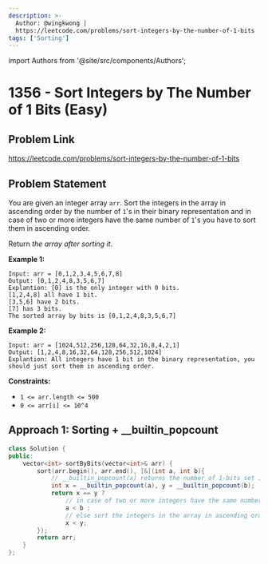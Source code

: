 ```yaml
---
description: >-
  Author: @wingkwong |
  https://leetcode.com/problems/sort-integers-by-the-number-of-1-bits
tags: ['Sorting']
---
```


import Authors from '@site/src/components/Authors';

# 1356 - Sort Integers by The Number of 1 Bits (Easy)

## Problem Link

https://leetcode.com/problems/sort-integers-by-the-number-of-1-bits

## Problem Statement

You are given an integer array `arr`. Sort the integers in the array in ascending order by the number of `1`'s in their binary representation and in case of two or more integers have the same number of `1`'s you have to sort them in ascending order.

Return _the array after sorting it_.

**Example 1:**

```
Input: arr = [0,1,2,3,4,5,6,7,8]
Output: [0,1,2,4,8,3,5,6,7]
Explantion: [0] is the only integer with 0 bits.
[1,2,4,8] all have 1 bit.
[3,5,6] have 2 bits.
[7] has 3 bits.
The sorted array by bits is [0,1,2,4,8,3,5,6,7]
```

**Example 2:**

```
Input: arr = [1024,512,256,128,64,32,16,8,4,2,1]
Output: [1,2,4,8,16,32,64,128,256,512,1024]
Explantion: All integers have 1 bit in the binary representation, you should just sort them in ascending order.
```

**Constraints:**

* `1 <= arr.length <= 500`
* `0 <= arr[i] <= 10^4`

## Approach 1: Sorting + __builtin_popcount

<Authors names="@wingkwong"/>

```cpp
class Solution {
public:
    vector<int> sortByBits(vector<int>& arr) {
        sort(arr.begin(), arr.end(), [&](int a, int b){
            // __builtin_popcount(x) returns the number of 1-bits set in an int x.
            int x = __builtin_popcount(a), y = __builtin_popcount(b);
            return x == y ? 
                // in case of two or more integers have the same number of 1's you have to sort them in ascending order
                a < b : 
                // else sort the integers in the array in ascending order by the number of 1's in their binary representation 
                x < y;
        });
        return arr;
    }
};
```